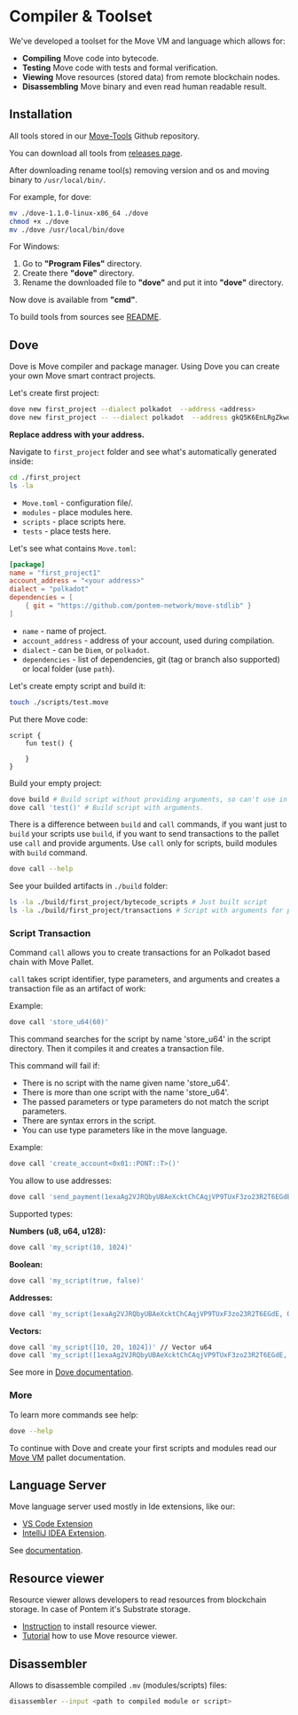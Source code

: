 # Compiler & Toolset

We've developed a toolset for the Move VM and language which allows for:

* **Compiling** Move code into bytecode.
* **Testing** Move code with tests and formal verification.
* **Viewing** Move resources (stored data) from remote blockchain nodes.
* **Disassembling** Move binary and even read human readable result.

## Installation

All tools stored in our [Move-Tools](https://github.com/pontem-network/dove) Github repository.

You can download all tools from [releases page](https://github.com/pontem-network/dove/releases).

After downloading rename tool(s) removing version and os and moving binary to `/usr/local/bin/`.

For example, for dove:

```sh
mv ./dove-1.1.0-linux-x86_64 ./dove
chmod +x ./dove
mv ./dove /usr/local/bin/dove
```

For Windows:

1. Go to **"Program Files"** directory.
2. Create there **"dove"** directory.
3. Rename the downloaded file to **"dove"** and put it into **"dove"** directory.

Now dove is available from **"cmd"**.

To build tools from sources see [README](https://github.com/pontem-network/dove#move-tools).

## Dove

Dove is Move compiler and package manager. Using Dove you can create your own Move smart contract projects.

Let's create first project:

```sh
dove new first_project --dialect polkadot  --address <address>
dove new first_project -- --dialect polkadot  --address gkQ5K6EnLRgZkwozG8GiBAEnJyM6FxzbSaSmVhKJ2w8FcK7ih
```

**Replace address with your address.**

Navigate to `first_project` folder and see what's automatically generated inside:

```sh
cd ./first_project
ls -la
```

* `Move.toml` - configuration file/.
* `modules` - place modules here.
* `scripts` - place scripts here.
* `tests` - place tests here.

Let's see what contains `Move.toml`:

```toml
[package]
name = "first_project1"
account_address = "<your address>"
dialect = "polkadot"
dependencies = [
    { git = "https://github.com/pontem-network/move-stdlib" }
]
```

* `name` - name of project.
* `account_address` - address of your account, used during compilation.
* `dialect` - can be `Diem`, or `polkadot`.
* `dependencies` - list of dependencies, git (tag or branch also supported) or local folder (use `path`).

Let's create empty script and build it:

```sh
touch ./scripts/test.move
```

Put there Move code:

```rustc
script {
    fun test() {

    }
}
```

Build your empty project:

```sh
dove build # Build script without providing arguments, so can't use in pallet.
dove call 'test()' # Build script with arguments.
```

There is a difference between `build` and `call` commands, if you want just to `build` your scripts use `build`, if you want to send transactions to the pallet use `call` and provide arguments. Use `call` only for scripts, build modules with `build` command.

```sh
dove call --help
```

See your builded artifacts in `./build` folder:

```sh
ls -la ./build/first_project/bytecode_scripts # Just built script
ls -la ./build/first_project/transactions # Script with arguments for pallet.
```

### Script Transaction

Command `call` allows you to create transactions for an Polkadot based chain with Move Pallet.

`call` takes script identifier, type parameters, and arguments and creates a transaction file as an artifact of work:

Example:

```sh
dove call 'store_u64(60)'
```

This command searches for the script by name 'store_u64' in the script directory. Then it compiles it and creates a transaction file.

This command will fail if:

* There is no script with the name given name 'store_u64'.
* There is more than one script with the name 'store_u64'.
* The passed parameters or type parameters do not match the script parameters.
* There are syntax errors in the script.
* You can use type parameters like in the move language.

Example:

```sh
dove call 'create_account<0x01::PONT::T>()'
```

You allow to use addresses:

```sh
dove call 'send_payment(1exaAg2VJRQbyUBAeXcktChCAqjVP9TUxF3zo23R2T6EGdE)'
```

Supported types:

**Numbers (u8, u64, u128):**

```sh
dove call 'my_script(10, 1024)'
```

**Boolean:**

```sh
dove call 'my_script(true, false)'
```

**Addresses:**

```sh
dove call 'my_script(1exaAg2VJRQbyUBAeXcktChCAqjVP9TUxF3zo23R2T6EGdE, 0x1CF326C5AAA5AF9F0E2791E66310FE8F044FAADAF12567EAA0976959D1F7731F)'
```

**Vectors:**

```sh
dove call 'my_script([10, 20, 1024])' // Vector u64
dove call 'my_script([1exaAg2VJRQbyUBAeXcktChCAqjVP9TUxF3zo23R2T6EGdE, 0x1CF326C5AAA5AF9F0E2791E66310FE8F044FAADAF12567EAA0976959D1F7731F, 0x01])' // Vector addresses.
```

See more in [Dove documentation](https://github.com/pontem-network/dove#arguments).

### More

To learn more commands see help:

```sh
dove --help
```

To continue with Dove and create your first scripts and modules read our [Move VM](../move_vm/scripts.md) pallet documentation.


## Language Server

Move language server used mostly in Ide extensions, like our:
  
* [VS Code Extension](https://marketplace.visualstudio.com/items?itemName=PontemNetwork.move-language) 
* [IntelliJ IDEA Extension](https://plugins.jetbrains.com/plugin/14721-move-language).

See [documentation](https://github.com/pontem-network/dove#language-server).

## Resource viewer

Resource viewer allows developers to read resources from blockchain storage. In case of Pontem it's Substrate storage.

* [Instruction](https://github.com/pontem-network/dove/blob/master/resource-viewer/README.md) to install resource viewer.
* [Tutorial](../tutorials/watch_resources.md) how to use Move resource viewer.

## Disassembler

Allows to disassemble compiled `.mv` (modules/scripts) files:

```sh
disassembler --input <path to compiled module or script>
```
